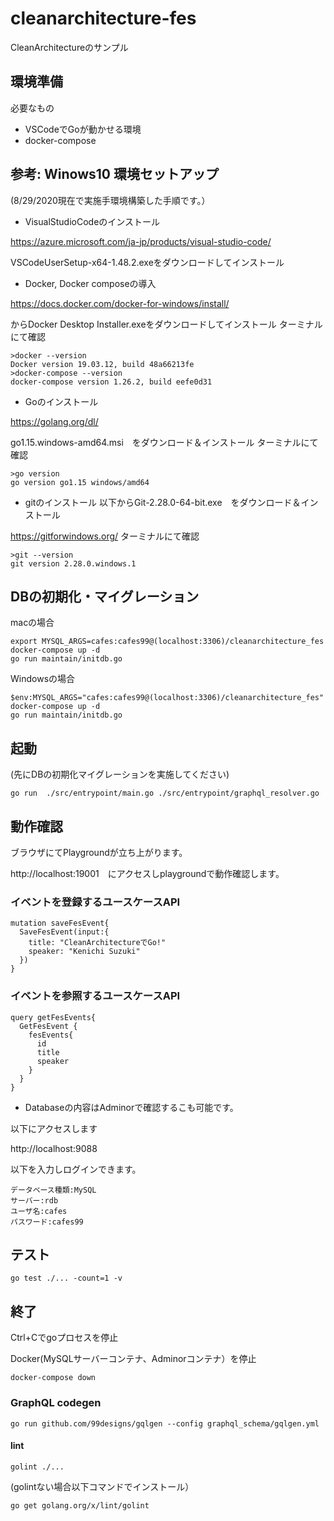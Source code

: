 # cleanarchitecture-fes
CleanArchitectureのサンプル

## 環境準備
必要なもの
- VSCodeでGoが動かせる環境
- docker-compose

## 参考: Winows10 環境セットアップ
(8/29/2020現在で実施手環境構築した手順です。）
- VisualStudioCodeのインストール

https://azure.microsoft.com/ja-jp/products/visual-studio-code/

VSCodeUserSetup-x64-1.48.2.exeをダウンロードしてインストール

- Docker, Docker composeの導入

https://docs.docker.com/docker-for-windows/install/

からDocker Desktop Installer.exeをダウンロードしてインストール
ターミナルにて確認
```
>docker --version
Docker version 19.03.12, build 48a66213fe
>docker-compose --version
docker-compose version 1.26.2, build eefe0d31
```
- Goのインストール

https://golang.org/dl/

go1.15.windows-amd64.msi　をダウンロード＆インストール
ターミナルにて確認
```
>go version
go version go1.15 windows/amd64
```

- gitのインストール
以下からGit-2.28.0-64-bit.exe　をダウンロード＆インストール

https://gitforwindows.org/
ターミナルにて確認
```
>git --version
git version 2.28.0.windows.1
```

## DBの初期化・マイグレーション
macの場合
```
export MYSQL_ARGS=cafes:cafes99@(localhost:3306)/cleanarchitecture_fes
docker-compose up -d
go run maintain/initdb.go
```
Windowsの場合
```
$env:MYSQL_ARGS="cafes:cafes99@(localhost:3306)/cleanarchitecture_fes"
docker-compose up -d
go run maintain/initdb.go
```

## 起動
(先にDBの初期化マイグレーションを実施してください)
```
go run  ./src/entrypoint/main.go ./src/entrypoint/graphql_resolver.go
```

## 動作確認
ブラウザにてPlaygroundが立ち上がります。

http://localhost:19001　にアクセスしplaygroundで動作確認します。

### イベントを登録するユースケースAPI
```
mutation saveFesEvent{
  SaveFesEvent(input:{
    title: "CleanArchitectureでGo!"
    speaker: "Kenichi Suzuki"
  })
}
```
### イベントを参照するユースケースAPI
```
query getFesEvents{
  GetFesEvent {
    fesEvents{
      id
      title
      speaker
    }
  }
}
```

- Databaseの内容はAdminorで確認するこも可能です。

以下にアクセスします

http://localhost:9088

以下を入力しログインできます。
```
データベース種類:MySQL
サーバー:rdb
ユーザ名:cafes
パスワード:cafes99
```

## テスト
```
go test ./... -count=1 -v
```

## 終了
Ctrl+Cでgoプロセスを停止

Docker(MySQLサーバーコンテナ、Adminorコンテナ）を停止
```
docker-compose down
```

### GraphQL codegen

```
go run github.com/99designs/gqlgen --config graphql_schema/gqlgen.yml
```

#### lint

```
golint ./...
```
(golintない場合以下コマンドでインストール）
```
go get golang.org/x/lint/golint 
```
